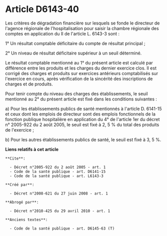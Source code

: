 # Article D6143-40

Les critères de dégradation financière sur lesquels se fonde le directeur de l'agence régionale de l'hospitalisation pour
saisir la chambre régionale des comptes en application du II de l'article L. 6143-3 sont : 

1° Un résultat comptable déficitaire du compte de résultat principal ; 

2° Un niveau de résultat déficitaire supérieur à un seuil déterminé. 

Le résultat comptable mentionné au 1° du présent article est calculé par différence entre les produits et les charges du
dernier exercice clos. Il est corrigé des charges et produits sur exercices antérieurs comptabilisés sur l'exercice en cours,
après vérification de la sincérité des inscriptions de charges et de produits. 

Pour tenir compte du niveau des charges des établissements, le seuil mentionné au 2° du présent article est fixé dans les
conditions suivantes : 

a) Pour les établissements publics de santé mentionnés à l'article D. 6141-15 et ceux dont les emplois de directeur sont des
emplois fonctionnels de la fonction publique hospitalière en application du 4° de l'article 1er du décret n° 2005-922 du 2
août 2005, le seuil est fixé à 2, 5 % du total des produits de l'exercice ; 

b) Pour les autres établissements publics de santé, le seuil est fixé à 3, 5 %.

**Liens relatifs à cet article**

	**Cite**:

	  - Décret n°2005-922 du 2 août 2005 - art. 1
	  - Code de la santé publique - art. D6141-15
	  - Code de la santé publique - art. L6143-3

	**Créé par**:

	  - Décret n°2008-621 du 27 juin 2008 - art. 1

	**Abrogé par**:

	  - Décret n°2010-425 du 29 avril 2010 - art. 1

	**Anciens textes**:

	  - Code de la santé publique - art. D6145-63 (T)
